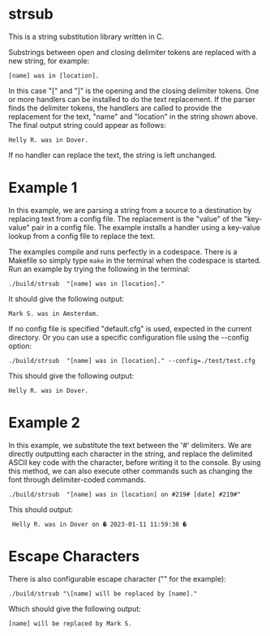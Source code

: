 # strsub

This is a string substitution library written in C.

Substrings between open and closing delimiter tokens are replaced with a new string, for example:
```
[name] was in [location].
```

In this case "[" and "]" is the opening and the closing delimiter tokens. One or more handlers can be installed to do the text replacement. If the parser finds the delimiter tokens, the handlers are called to provide the replacement for the text, "name" and "location" in the string shown above. The final output string could appear as follows:

```
Helly R. was in Dover.
```

If no handler can replace the text, the string is left unchanged.

# Example 1

In this example, we are parsing a string from a source to a destination by replacing text from a config file. The replacement is the "value" of the "key-value" pair in a config file. The example installs a handler using a key-value lookup from a config file to replace the text.

The examples compile and runs perfectly in a codespace. There is a Makefile so simply type ``` make ``` in the terminal when the codespace is started. Run an example by trying the following in the terminal:

```
./build/strsub  "[name] was in [location]."
```

It should give the following output: 

```
Mark S. was in Amsterdam.
```

If no config file is specified "default.cfg" is used, expected in the current directory. Or you can use a specific configuration file using the --config option:

```
./build/strsub  "[name] was in [location]." --config=./test/test.cfg
```

This should give the following output:

```
Helly R. was in Dover.
```


# Example 2

In this example, we substitute the text between the '#' delimiters. We are directly outputting each character in the string, and replace the delimited ASCII key code with the character, before writing it to the console. By using this method, we can also execute other commands such as changing the font through delimiter-coded commands.

```
./build/strsub  "[name] was in [location] on #219# [date] #219#"
```

This should output:

```
 Helly R. was in Dover on � 2023-01-11 11:59:38 �	
```


# Escape Characters

There is also configurable escape character ("\" for the example):
```
./build/strsub "\[name] will be replaced by [name]."
```
Which should give the following output:
```
[name] will be replaced by Mark S.
```
